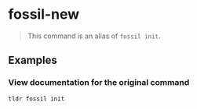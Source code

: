# fossil-new

> This command is an alias of `fossil init`.

## Examples

### View documentation for the original command

```bash
tldr fossil init
```
